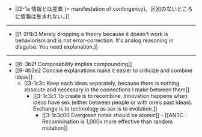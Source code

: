 - [[2-1a 情報とは差異 (= manifestation of contingency)。区別のないところに情報は生まれない。]]
---
- [[1-2f1b3 Merely dropping a theory because it doesn't work is behaviorism and is not error-correction. It's analog reasoning in disguise. You need explanation.]]
---
- [[6-3b2f Composability implies compounding]]
- [[9-4b3e2 Concise explanations make it easier to criticize and combine ideas]]
  - [[3-1c3c Keep each ideas separately, because there is nothing absolute and necessary in the connections I make between them]]
    - [[3-1c3c1 To create is to recombine. Innovation happens when ideas have sex (either between people or with one’s past ideas). Exchange is to technology as sex is to evolution.]]
      - [[3-1c3c00 Evergreen notes should be atomic]]
				- [[AN3C - Recombination is 1,000x more effective than random mutation]]
